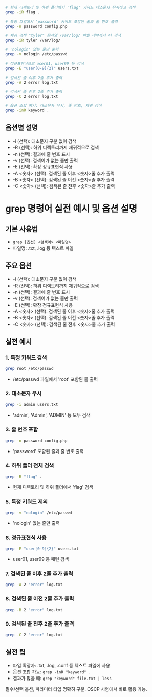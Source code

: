 ```bash
# 현재 디렉토리 및 하위 폴더에서 'flag' 키워드 대소문자 무시하고 검색
grep -iR flag .

# 특정 파일에서 'password' 키워드 포함된 줄과 줄 번호 출력
grep -n password config.php

# 재귀 검색 "tyler" 문자열 /var/log/ 파일 내부까지 다 검색
grep -iR tyler /var/log/

# 'nologin' 없는 줄만 출력
grep -v nologin /etc/passwd

# 정규표현식으로 user01, user99 등 검색
grep -E "user[0-9]{2}" users.txt

# 검색된 줄 이후 2줄 추가 출력
grep -A 2 error log.txt

# 검색된 줄 전후 2줄 추가 출력
grep -C 2 error log.txt

# 옵션 조합 예시: 대소문자 무시, 줄 번호, 재귀 검색
grep -inR keyword .
```

## 옵션별 설명

- -i (선택): 대소문자 구분 없이 검색
- -R (선택): 하위 디렉토리까지 재귀적으로 검색
- -n (선택): 결과에 줄 번호 표시
- -v (선택): 검색어가 없는 줄만 출력
- -E (선택): 확장 정규표현식 사용
- -A <숫자> (선택): 검색된 줄 이후 <숫자>줄 추가 출력
- -B <숫자> (선택): 검색된 줄 이전 <숫자>줄 추가 출력
- -C <숫자> (선택): 검색된 줄 전후 <숫자>줄 추가 출력

# grep 명령어 실전 예시 및 옵션 설명

## 기본 사용법

- `grep [옵션] <검색어> <파일명>`
- 파일명: .txt, .log 등 텍스트 파일

## 주요 옵션

- -i (선택): 대소문자 구분 없이 검색
- -R (선택): 하위 디렉토리까지 재귀적으로 검색
- -n (선택): 결과에 줄 번호 표시
- -v (선택): 검색어가 없는 줄만 출력
- -E (선택): 확장 정규표현식 사용
- -A <숫자> (선택): 검색된 줄 이후 <숫자>줄 추가 출력
- -B <숫자> (선택): 검색된 줄 이전 <숫자>줄 추가 출력
- -C <숫자> (선택): 검색된 줄 전후 <숫자>줄 추가 출력

## 실전 예시

### 1. 특정 키워드 검색

```bash
grep root /etc/passwd
```

- /etc/passwd 파일에서 'root' 포함된 줄 출력

### 2. 대소문자 무시

```bash
grep -i admin users.txt
```

- 'admin', 'Admin', 'ADMIN' 등 모두 검색

### 3. 줄 번호 포함

```bash
grep -n password config.php
```

- 'password' 포함된 줄과 줄 번호 출력

### 4. 하위 폴더 전체 검색

```bash
grep -R "flag" .
```

- 현재 디렉토리 및 하위 폴더에서 'flag' 검색

### 5. 특정 키워드 제외

```bash
grep -v "nologin" /etc/passwd
```

- 'nologin' 없는 줄만 출력

### 6. 정규표현식 사용

```bash
grep -E "user[0-9]{2}" users.txt
```

- user01, user99 등 패턴 검색

### 7. 검색된 줄 이후 2줄 추가 출력

```bash
grep -A 2 "error" log.txt
```

### 8. 검색된 줄 이전 2줄 추가 출력

```bash
grep -B 2 "error" log.txt
```

### 9. 검색된 줄 전후 2줄 추가 출력

```bash
grep -C 2 "error" log.txt
```

## 실전 팁

- 파일 확장자: .txt, .log, .conf 등 텍스트 파일에 사용
- 옵션 조합 가능: `grep -inR "keyword" .`
- 결과가 많을 때: `grep "keyword" file.txt | less`

필수/선택 옵션, 파라미터 타입 명확히 구분. OSCP 시험에서 바로 활용 가능.
